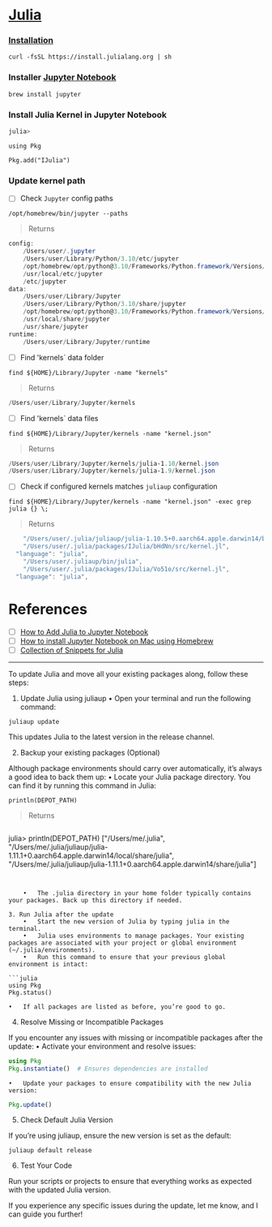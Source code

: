 # [Julia](https://julialang.org/)

### [Installation](https://julialang.org/downloads/)

```
curl -fsSL https://install.julialang.org | sh
```


### Installer [Jupyter Notebook]()

```
brew install jupyter
```

### Install Julia Kernel in Jupyter Notebook

```julia
julia>
```

```
using Pkg
```

```
Pkg.add("IJulia")
```


### Update kernel path

- [ ] Check `Jupyter` config paths

```
/opt/homebrew/bin/jupyter --paths
```
> Returns
```powershell
config:
    /Users/user/.jupyter
    /Users/user/Library/Python/3.10/etc/jupyter
    /opt/homebrew/opt/python@3.10/Frameworks/Python.framework/Versions/3.10/etc/jupyter
    /usr/local/etc/jupyter
    /etc/jupyter
data:
    /Users/user/Library/Jupyter
    /Users/user/Library/Python/3.10/share/jupyter
    /opt/homebrew/opt/python@3.10/Frameworks/Python.framework/Versions/3.10/share/jupyter
    /usr/local/share/jupyter
    /usr/share/jupyter
runtime:
    /Users/user/Library/Jupyter/runtime
```

- [ ] Find 'kernels` data folder

```
find ${HOME}/Library/Jupyter -name "kernels"
```
> Returns
```powershell
/Users/user/Library/Jupyter/kernels
```

- [ ] Find 'kernels` data files

```
find ${HOME}/Library/Jupyter/kernels -name "kernel.json"
```
> Returns
```powershell
/Users/user/Library/Jupyter/kernels/julia-1.10/kernel.json
/Users/user/Library/Jupyter/kernels/julia-1.9/kernel.json
```

- [ ] Check if configured kernels matches `juliaup` configuration

```
find ${HOME}/Library/Jupyter/kernels -name "kernel.json" -exec grep julia {} \;
```
> Returns
```powershell
    "/Users/user/.julia/juliaup/julia-1.10.5+0.aarch64.apple.darwin14/bin/julia",
    "/Users/user/.julia/packages/IJulia/bHdNn/src/kernel.jl",
  "language": "julia",
    "/Users/user/.juliaup/bin/julia",
    "/Users/user/.julia/packages/IJulia/Vo51o/src/kernel.jl",
  "language": "julia",
```

# References

- [ ] [How to Add Julia to Jupyter Notebook](https://datatofish.com/add-julia-to-jupyter)
- [ ] [How to install Jupyter Notebook on Mac using Homebrew](https://medium.com/@iamclement/how-to-install-jupyter-notebook-on-mac-using-homebrew-528c39fd530f)
- [ ] [Collection of Snippets for Julia](https://wiki.geany.org/snippets/julia/start)

---

To update Julia and move all your existing packages along, follow these steps:

1. Update Julia using juliaup
	•	Open your terminal and run the following command:

```
juliaup update
```


This updates Julia to the latest version in the release channel.

2. Backup your existing packages (Optional)

Although package environments should carry over automatically, it’s always a good idea to back them up:
	•	Locate your Julia package directory. You can find it by running this command in Julia:

```
println(DEPOT_PATH)
```
> Returns
```powershell
```
julia> println(DEPOT_PATH)
["/Users/me/.julia", "/Users/me/.julia/juliaup/julia-1.11.1+0.aarch64.apple.darwin14/local/share/julia", "/Users/me/.julia/juliaup/julia-1.11.1+0.aarch64.apple.darwin14/share/julia"]
```


	•	The .julia directory in your home folder typically contains your packages. Back up this directory if needed.

3. Run Julia after the update
	•	Start the new version of Julia by typing julia in the terminal.
	•	Julia uses environments to manage packages. Your existing packages are associated with your project or global environment (~/.julia/environments).
	•	Run this command to ensure that your previous global environment is intact:

```julia
using Pkg
Pkg.status()
```

	•	If all packages are listed as before, you’re good to go.

4. Resolve Missing or Incompatible Packages

If you encounter any issues with missing or incompatible packages after the update:
	•	Activate your environment and resolve issues:

```julia
using Pkg
Pkg.instantiate()  # Ensures dependencies are installed
```

	•	Update your packages to ensure compatibility with the new Julia version:

```julia
Pkg.update()
```


5. Check Default Julia Version

If you’re using juliaup, ensure the new version is set as the default:

```
juliaup default release
```

6. Test Your Code

Run your scripts or projects to ensure that everything works as expected with the updated Julia version.

If you experience any specific issues during the update, let me know, and I can guide you further!
